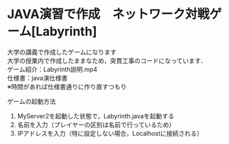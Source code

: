# JAVA演習で作成　ネットワーク対戦ゲーム[Labyrinth]
大学の講義で作成したゲームになります  
大学の授業内で作成したままなため，突貫工事のコードになっています．  
ゲーム紹介：Labyrinth説明.mp4  
仕様書：java演仕様書  
※時間があれば仕様書通りに作り直すつもり  

ゲームの起動方法  
1. MyServer2を起動した状態で，Labyrinth.javaを起動する  
2. 名前を入力（プレイヤーの区別は名前で行っているため）
3. IPアドレスを入力（特に設定しない場合，Localhostに接続される）
